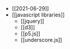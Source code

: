 - [[2021-06-29]]
- [[javascript libraries]]
	- [[jquery]]
	- [[d3]]
	- [[p5.js]]
	- [[underscore.js]]